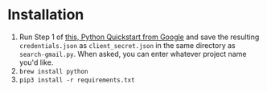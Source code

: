 # Installation

1. Run Step 1 of [this, Python Quickstart from Google](https://developers.google.com/gmail/api/quickstart/python) and save the resulting `credentials.json` as `client_secret.json` in the same directory as `search-gmail.py`.  When asked, you can enter whatever project name you'd like.
2. `brew install python`
3. `pip3 install -r requirements.txt`